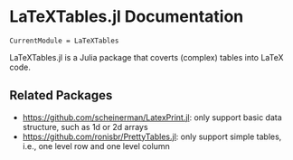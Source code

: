 # LaTeXTables.jl Documentation

```@meta
CurrentModule = LaTeXTables
```

LaTeXTables.jl is a Julia package that coverts (complex) tables into LaTeX code.

## Related Packages

- <https://github.com/scheinerman/LatexPrint.jl>: only support basic data structure, such as 1d or 2d arrays
- <https://github.com/ronisbr/PrettyTables.jl>: only support simple tables, i.e., one level row and one level column